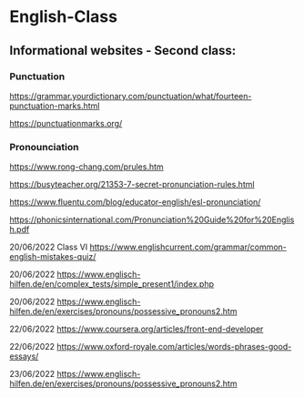 # English-Class

## Informational websites - Second class:

### Punctuation

https://grammar.yourdictionary.com/punctuation/what/fourteen-punctuation-marks.html

https://punctuationmarks.org/

### Pronounciation

https://www.rong-chang.com/prules.htm

https://busyteacher.org/21353-7-secret-pronunciation-rules.html

https://www.fluentu.com/blog/educator-english/esl-pronunciation/

https://phonicsinternational.com/Pronunciation%20Guide%20for%20English.pdf



20/06/2022 Class VI
https://www.englishcurrent.com/grammar/common-english-mistakes-quiz/


20/06/2022
https://www.englisch-hilfen.de/en/complex_tests/simple_present1/index.php

20/06/2022
https://www.englisch-hilfen.de/en/exercises/pronouns/possessive_pronouns2.htm

22/06/2022
https://www.coursera.org/articles/front-end-developer



22/06/2022
https://www.oxford-royale.com/articles/words-phrases-good-essays/

23/06/2022
https://www.englisch-hilfen.de/en/exercises/pronouns/possessive_pronouns2.htm
